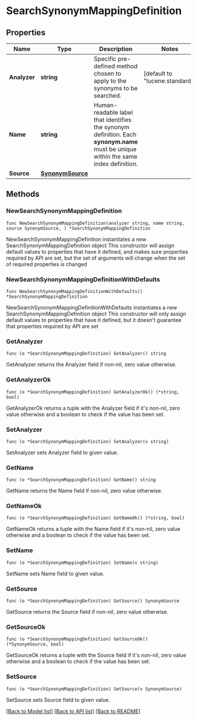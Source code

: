 # SearchSynonymMappingDefinition

## Properties

Name | Type | Description | Notes
------------ | ------------- | ------------- | -------------
**Analyzer** | **string** | Specific pre-defined method chosen to apply to the synonyms to be searched. | [default to "lucene.standard"]
**Name** | **string** | Human-readable label that identifies the synonym definition. Each **synonym.name** must be unique within the same index definition. | 
**Source** | [**SynonymSource**](SynonymSource.md) |  | 

## Methods

### NewSearchSynonymMappingDefinition

`func NewSearchSynonymMappingDefinition(analyzer string, name string, source SynonymSource, ) *SearchSynonymMappingDefinition`

NewSearchSynonymMappingDefinition instantiates a new SearchSynonymMappingDefinition object
This constructor will assign default values to properties that have it defined,
and makes sure properties required by API are set, but the set of arguments
will change when the set of required properties is changed

### NewSearchSynonymMappingDefinitionWithDefaults

`func NewSearchSynonymMappingDefinitionWithDefaults() *SearchSynonymMappingDefinition`

NewSearchSynonymMappingDefinitionWithDefaults instantiates a new SearchSynonymMappingDefinition object
This constructor will only assign default values to properties that have it defined,
but it doesn't guarantee that properties required by API are set

### GetAnalyzer

`func (o *SearchSynonymMappingDefinition) GetAnalyzer() string`

GetAnalyzer returns the Analyzer field if non-nil, zero value otherwise.

### GetAnalyzerOk

`func (o *SearchSynonymMappingDefinition) GetAnalyzerOk() (*string, bool)`

GetAnalyzerOk returns a tuple with the Analyzer field if it's non-nil, zero value otherwise
and a boolean to check if the value has been set.

### SetAnalyzer

`func (o *SearchSynonymMappingDefinition) SetAnalyzer(v string)`

SetAnalyzer sets Analyzer field to given value.

### GetName

`func (o *SearchSynonymMappingDefinition) GetName() string`

GetName returns the Name field if non-nil, zero value otherwise.

### GetNameOk

`func (o *SearchSynonymMappingDefinition) GetNameOk() (*string, bool)`

GetNameOk returns a tuple with the Name field if it's non-nil, zero value otherwise
and a boolean to check if the value has been set.

### SetName

`func (o *SearchSynonymMappingDefinition) SetName(v string)`

SetName sets Name field to given value.

### GetSource

`func (o *SearchSynonymMappingDefinition) GetSource() SynonymSource`

GetSource returns the Source field if non-nil, zero value otherwise.

### GetSourceOk

`func (o *SearchSynonymMappingDefinition) GetSourceOk() (*SynonymSource, bool)`

GetSourceOk returns a tuple with the Source field if it's non-nil, zero value otherwise
and a boolean to check if the value has been set.

### SetSource

`func (o *SearchSynonymMappingDefinition) SetSource(v SynonymSource)`

SetSource sets Source field to given value.


[[Back to Model list]](../README.md#documentation-for-models) [[Back to API list]](../README.md#documentation-for-api-endpoints) [[Back to README]](../README.md)


